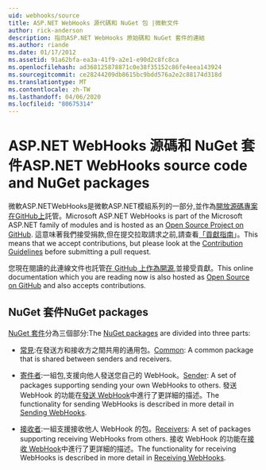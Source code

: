 ```yaml
---
uid: webhooks/source
title: ASP.NET WebHooks 源代碼和 NuGet 包 |微軟文件
author: rick-anderson
description: 指向ASP.NET WebHooks 原始碼和 NuGet 套件的連結
ms.author: riande
ms.date: 01/17/2012
ms.assetid: 91a62bfa-ea3a-41f9-a2e1-e90d2c8fc8ca
ms.openlocfilehash: ad368125878871c0e38f35152c86fe4eea143924
ms.sourcegitcommit: ce28244209db8615bc9bdd576a2e2c88174d318d
ms.translationtype: MT
ms.contentlocale: zh-TW
ms.lasthandoff: 04/06/2020
ms.locfileid: "80675314"
---
```

# <a name="aspnet-webhooks-source-code-and-nuget-packages"></a><span data-ttu-id="f16a8-103">ASP.NET WebHooks 源碼和 NuGet 套件</span><span class="sxs-lookup"><span data-stu-id="f16a8-103">ASP.NET WebHooks source code and NuGet packages</span></span>

<span data-ttu-id="f16a8-104">微軟ASP.NETWebHooks是微軟ASP.NET模組系列的一部分,並作為[開放源碼專案在GitHub上](https://github.com/aspnet/WebHooks)託管。</span><span class="sxs-lookup"><span data-stu-id="f16a8-104">Microsoft ASP.NET WebHooks is part of the Microsoft ASP.NET family of modules and is hosted as an [Open Source Project on GitHub](https://github.com/aspnet/WebHooks).</span></span> <span data-ttu-id="f16a8-105">這意味著我們接受捐款,但在提交拉取請求之前,請查看[「貢獻指南](https://github.com/aspnet/Home/blob/master/CONTRIBUTING.md)」。</span><span class="sxs-lookup"><span data-stu-id="f16a8-105">This means that we accept contributions, but please look at the [Contribution Guidelines](https://github.com/aspnet/Home/blob/master/CONTRIBUTING.md) before submitting a pull request.</span></span>

<span data-ttu-id="f16a8-106">您現在閱讀的此連線文件也託管[在 GitHub 上作為開源](http://docs.asp.net/en/latest/contribute/style-guide.html#style-guide),並接受貢獻。</span><span class="sxs-lookup"><span data-stu-id="f16a8-106">This online documentation which you are reading now is also hosted as [Open Source on GitHub](http://docs.asp.net/en/latest/contribute/style-guide.html#style-guide) and also accepts contributions.</span></span>

## <a name="nuget-packages"></a><span data-ttu-id="f16a8-107">NuGet 套件</span><span class="sxs-lookup"><span data-stu-id="f16a8-107">NuGet packages</span></span>

<span data-ttu-id="f16a8-108">[NuGet 套件](https://nuget.org/packages?q=Microsoft.AspNet.WebHooks)分為三個部分:</span><span class="sxs-lookup"><span data-stu-id="f16a8-108">The [NuGet packages](https://nuget.org/packages?q=Microsoft.AspNet.WebHooks) are divided into three parts:</span></span>

* <span data-ttu-id="f16a8-109">[常見](https://www.nuget.org/packages?q=Microsoft.AspNet.WebHooks.Common):在發送方和接收方之間共用的通用包。</span><span class="sxs-lookup"><span data-stu-id="f16a8-109">[Common](https://www.nuget.org/packages?q=Microsoft.AspNet.WebHooks.Common): A common package that is shared between senders and receivers.</span></span>

* <span data-ttu-id="f16a8-110">[寄件者](https://www.nuget.org/packages?q=Microsoft.AspNet.WebHooks.Custom):一組包,支援向他人發送您自己的 WebHook。</span><span class="sxs-lookup"><span data-stu-id="f16a8-110">[Sender](https://www.nuget.org/packages?q=Microsoft.AspNet.WebHooks.Custom): A set of packages supporting sending your own WebHooks to others.</span></span> <span data-ttu-id="f16a8-111">發送 WebHook 的功能在[發送 WebHook](sending/senders.md)中進行了更詳細的描述。</span><span class="sxs-lookup"><span data-stu-id="f16a8-111">The functionality for sending WebHooks is described in more detail in [Sending WebHooks](sending/senders.md).</span></span>

* <span data-ttu-id="f16a8-112">[接收者](https://www.nuget.org/packages?q=Microsoft.AspNet.WebHooks.Receivers):一組支援接收他人 WebHook 的包。</span><span class="sxs-lookup"><span data-stu-id="f16a8-112">[Receivers](https://www.nuget.org/packages?q=Microsoft.AspNet.WebHooks.Receivers): A set of packages supporting receiving WebHooks from others.</span></span> <span data-ttu-id="f16a8-113">接收 WebHook 的功能在[接收 WebHook](receiving/index.md)中進行了更詳細的描述。</span><span class="sxs-lookup"><span data-stu-id="f16a8-113">The functionality for receiving WebHooks is described in more detail in [Receiving WebHooks](receiving/index.md).</span></span>
